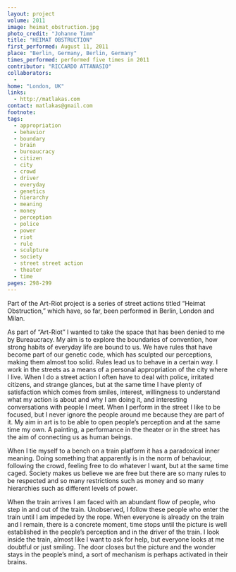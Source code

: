 ```yaml
---
layout: project
volume: 2011
image: heimat_obstruction.jpg
photo_credit: "Johanne Timm"
title: "HEIMAT OBSTRUCTION"
first_performed: August 11, 2011
place: "Berlin, Germany, Berlin, Germany"
times_performed: performed five times in 2011
contributor: "RICCARDO ATTANASIO"
collaborators: 
  - 
home: "London, UK"
links: 
  - http://matlakas.com
contact: matlakas@gmail.com
footnote: 
tags: 
  - appropriation
  - behavior
  - boundary
  - brain
  - bureaucracy
  - citizen
  - city
  - crowd
  - driver
  - everyday
  - genetics
  - hierarchy
  - meaning
  - money
  - perception
  - police
  - power
  - riot
  - rule
  - sculpture
  - society
  - street street action
  - theater
  - time
pages: 298-299
---
```


Part of the Art-Riot project is a series of street actions titled “Heimat Obstruction,” which have, so far, been performed in Berlin, London and Milan. 

As part of “Art-Riot” I wanted to take the space that has been denied to me by Bureaucracy. My aim is to explore the boundaries of convention, how strong habits of everyday life are bound to us. We have rules that have become part of our genetic code, which has sculpted our perceptions, making them almost too solid. Rules lead us to behave in a certain way. I work in the streets as a means of a personal appropriation of the city where I live. When I do a street action I often have to deal with police, irritated citizens, and strange glances, but at the same time I have plenty of satisfaction which comes from smiles, interest, willingness to understand what my action is about and why I am doing it, and interesting conversations with people I meet. When I perform in the street I like to be focused, but I never ignore the people around me because they are part of it. My aim in art is to be able to open people’s perception and at the same time my own. A painting, a performance in the theater or in the street has the aim of connecting us as human beings.

When I tie myself to a bench on a train platform it has a paradoxical inner meaning. Doing something that apparently is in the norm of behaviour, following the crowd, feeling free to do whatever I want, but at the same time caged. Society makes us believe we are free but there are so many rules to be respected and so many restrictions such as money and so many hierarchies such as different levels of power.

When the train arrives I am faced with an abundant flow of people, who step in and out of the train. Unobserved, I follow these people who enter the train until I am impeded by the rope. When everyone is already on the train and I remain, there is a concrete moment, time stops until the picture is well established in the people’s perception and in the driver of the train. I look inside the train, almost like I want to ask for help, but everyone looks at me doubtful or just smiling. The door closes but the picture and the wonder stays in the people’s mind, a sort of mechanism is perhaps activated in their brains.
